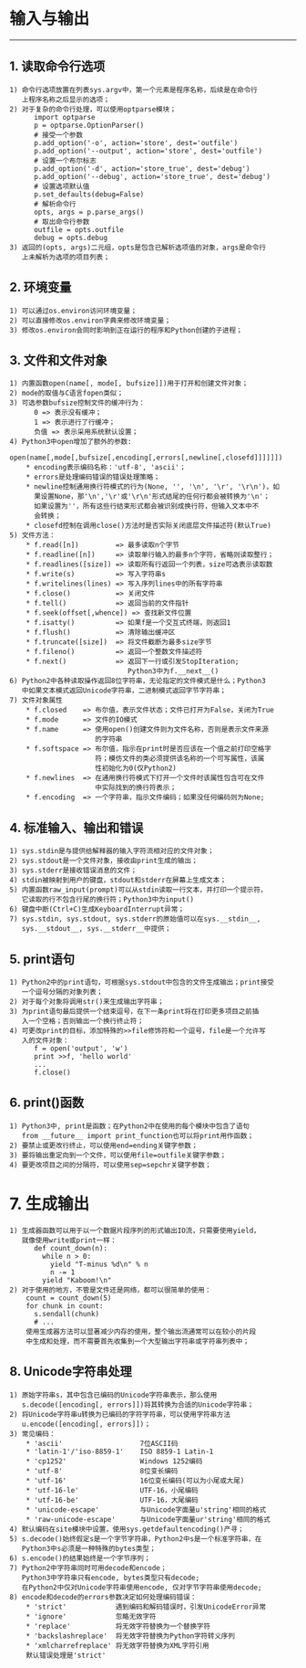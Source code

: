 # **输入与输出**
***

## **1. 读取命令行选项**
    1) 命令行选项放置在列表sys.argv中，第一个元素是程序名称，后续是在命令行
       上程序名称之后显示的选项；
    2) 对于复杂的命令行处理，可以使用optparse模块；
          import optparse
          p = optparse.OptionParser()
          # 接受一个参数
          p.add_option('-o', action='store', dest='outfile')
          p.add_option('--output', action='store', dest='outfile')
          # 设置一个布尔标志
          p.add_option('-d', action='store_true', dest='debug')
          p.add_option('--debug', action='store_true', dest='debug')
          # 设置选项默认值
          p.set_defaults(debug=False)
          # 解析命令行
          opts, args = p.parse_args()
          # 取出命令行参数
          outfile = opts.outfile
          debug = opts.debug
    3) 返回的(opts, args)二元组，opts是包含已解析选项值的对象，args是命令行
       上未解析为选项的项目列表；

## **2. 环境变量**
    1) 可以通过os.environ访问环境变量；
    2) 可以直接修改os.environ字典来修改环境变量；
    3) 修改os.environ会同时影响到正在运行的程序和Python创建的子进程；

## **3. 文件和文件对象**
    1) 内置函数open(name[, mode[, bufsize]])用于打开和创建文件对象；
    2) mode的取值与C语言fopen类似；
    3) 可选参数bufsize控制文件的缓冲行为：
          0 => 表示没有缓冲；
          1 => 表示进行了行缓冲；
          负值 => 表示采用系统默认设置；
    4) Python3中open增加了额外的参数:
        open(name[,mode[,bufsize[,encoding[,errors[,newline[,closefd]]]]]])
        * encoding表示编码名称：'utf-8', 'ascii'；
        * errors是处理编码错误的错误处理策略；
        * newline控制通用换行符模式的行为(None, '', '\n', '\r', '\r\n')，如
          果设置None，那'\n','\r'或'\r\n'形式结尾的任何行都会被转换为'\n'；
          如果设置为''，所有这些行结束形式都会被识别成换行符，但输入文本中不
          会转换；
        * closefd控制在调用close()方法时是否实际关闭底层文件描述符(默认True)
    5) 文件方法：
        * f.read([n])         => 最多读取n个字节
        * f.readline([n])     => 读取单行输入的最多n个字符，省略则读取整行；
        * f.readlines([size]) => 读取所有行返回一个列表，size可选表示读取数
        * f.write(s)          => 写入字符串s
        * f.writelines(lines) => 写入序列lines中的所有字符串
        * f.close()           => 关闭文件
        * f.tell()            => 返回当前的文件指针
        * f.seek(offset[,whence]) => 查找新文件位置
        * f.isatty()          => 如果f是一个交互式终端，则返回1
        * f.flush()           => 清除输出缓冲区
        * f.truncate([size])  => 将文件截断为最多size字节
        * f.fileno()          => 返回一个整数文件描述符
        * f.next()            => 返回下一行或引发StopIteration;
                                 Python3中为f.__next__()
    6) Python2中各种读取操作返回8位字符串，无论指定的文件模式是什么；Python3
       中如果文本模式返回Unicode字符串，二进制模式返回字节字符串；
    7) 文件对象属性
        * f.closed    => 布尔值，表示文件状态；文件已打开为False，关闭为True
        * f.mode      => 文件的IO模式
        * f.name      => 使用open()创建文件则为文件名称，否则是表示文件来源
                         的字符串
        * f.softspace => 布尔值，指示在print时是否应该在一个值之前打印空格字
                         符；模仿文件的类必须提供该名称的一个可写属性，该属
                         性初始化为0(仅Python2)
        * f.newlines  => 在通用换行符模式下打开一个文件时该属性包含可在文件
                         中实际找到的换行符表示；
        * f.encoding  => 一个字符串，指示文件编码；如果没任何编码则为None;

## **4. 标准输入、输出和错误**
    1) sys.stdin是与提供给解释器的输入字符流相对应的文件对象；
    2) sys.stdout是一个文件对象，接收由print生成的输出；
    3) sys.stderr是接收错误消息的文件；
    4) stdin被映射到用户的键盘，stdout和stderr在屏幕上生成文本；
    5) 内置函数raw_input(prompt)可以从stdin读取一行文本，并打印一个提示符，
       它读取的行不包含行尾的换行符；Python3中为input()
    6) 键盘中断(Ctrl+C)生成KeyboardInterrupt异常；
    7) sys.stdin, sys.stdout, sys.stderr的原始值可以在sys.__stdin__, 
       sys.__stdout__, sys.__stderr__中提供；

## **5. print语句**
    1) Python2中的print语句，可根据sys.stdout中包含的文件生成输出；print接受
       一个逗号分隔的对象列表；
    2) 对于每个对象将调用str()来生成输出字符串；
    3) 为print语句最后提供一个结束逗号，在下一条print将在打印更多项目之前插
       入一个空格；否则输出一个换行终止符；
    4) 可更改print的目标，添加特殊的>>file修饰符和一个逗号，file是一个允许写
       入的文件对象：
          f = open('output', 'w')
          print >>f, 'hello world'
          ...
          f.close()

## **6. print()函数**
    1) Python3中, print是函数；在Python2中在使用的每个模块中包含了语句
       from __future__ import print_function也可以将print用作函数；
    2) 要禁止或更改行终止，可以使用end=ending关键字参数；
    3) 要将输出重定向到一个文件，可以使用file=outfile关键字参数；
    4) 要更改项目之间的分隔符，可以使用sep=sepchr关键字参数；

# **7. 生成输出**
    1) 生成器函数可以用于以一个数据片段序列的形式输出IO流，只需要使用yield，
       就像使用write或print一样：
          def count_down(n):
            while n > 0:
              yield "T-minus %d\n" % n
              n -= 1
            yield "Kaboom!\n"
    2) 对于使用的地方，不管是文件还是网络，都可以很简单的使用：
        count = count_down(5)
        for chunk in count:
          s.sendall(chunk)
          # ...
        使用生成器方法可以显著减少内存的使用，整个输出流通常可以在较小的片段
        中生成和处理，而不需要首先收集到一个大型输出字符串或字符串列表中；

## **8. Unicode字符串处理**
    1) 原始字符串s，其中包含已编码的Unicode字符串表示，那么使用
       s.decode([encoding[, errors]])将其转换为合适的Unicode字符串；
    2) 将Unicode字符串u转换为已编码的字符字符串，可以使用字符串方法
       u.encode([encoding[, errors]])；
    3) 常见编码：
        * 'ascii'                   7位ASCII码
        * 'latin-1'/'iso-8859-1'    ISO 8859-1 Latin-1
        * 'cp1252'                  Windows 1252编码
        * 'utf-8'                   8位变长编码
        * 'utf-16'                  16位变长编码(可以为小尾或大尾)
        * 'utf-16-le'               UTF-16，小尾编码
        * 'utf-16-be'               UTF-16，大尾编码
        * 'unicode-escape'          与Unicode字面量u'string'相同的格式
        * 'raw-unicode-escape'      与Unicode字面量ur'string'相同的格式
    4) 默认编码在site模块中设置，使用sys.getdefaultencoding()产寻；
    5) s.decode()始终假定s是一个字节字符串，Python2中s是一个标准字符串，在
       Python3中s必须是一种特殊的bytes类型；
    6) s.encode()的结果始终是一个字节序列；
    7) Python2中字符串同时可用decode和encode；
       Python3中字符串只有encode, bytes类型只有decode;
       在Python2中仅对Unicode字符串使用encode, 仅对字节字符串使用decode;
    8) encode和decode的errors参数决定如何处理编码错误：
        * 'strict'            遇到编码和解码错误时，引发UnicodeError异常
        * 'ignore'            忽略无效字符
        * 'replace'           将无效字符替换为一个替换字符
        * 'backslashreplace'  将无效字符替换为Python字符转义序列
        * 'xmlcharrefreplace' 将无效字符替换为XML字符引用
        默认错误处理是'strict'

